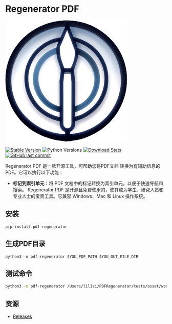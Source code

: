 # Regenerator PDF

![pdf_regenerator_icon](./asset/pdf_regenerator.png)

[![Stable Version](https://img.shields.io/pypi/v/pdf-regenerator?label=stable)][PyPI Releases]
![Python Versions](https://img.shields.io/pypi/pyversions/pdf-regenerator)
[![Download Stats](https://img.shields.io/pypi/dm/pdf-regenerator)](https://pypistats.org/packages/pdf-regenerator)
[![GitHub last commit](https://img.shields.io/github/last-commit/Talbot3/PDFRegenerator)](PDFRegenerator)

Regenerator PDF 是一款开源工具，可帮助您将PDF文档 转换为有辅助信息的PDF。它可以执行以下功能：
- **标记到索引单元**：将 PDF 文档中的标记转换为索引单元，以便于快速导航和搜索。
Regenerator PDF 是开源且免费使用的，使其成为学生、研究人员和专业人士的宝贵工具。它兼容 Windows、Mac 和 Linux 操作系统。 

## 安装

```
pip install pdf-regenerator
```

## 生成PDF目录

```
python3 -m pdf-regenerator $YOU_PDF_PATH $YOU_OUT_FILE_DIR
```

## 测试命令

```bash
python3 -m pdf-regenerator /Users/lilisi/PDFRegenerator/tests/asset/word2vec.pdf      
```

## 资源
* [Releases][PyPI Releases]

  [PyPI Releases]: https://pypi.org/project/pdf-regenerator/#history
  [PDFRegenerator]: https://github.com/Talbot3/PDFRegenerator